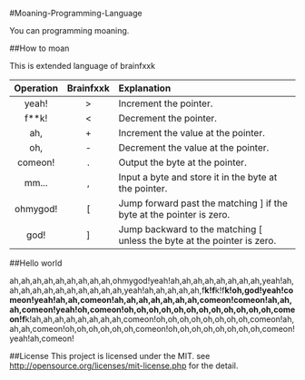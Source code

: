 #Moaning-Programming-Language

You can programming moaning.

##How to moan

This is extended language of brainfxxk

|Operation| Brainfxxk    | Explanation    |
| :-------: | :--------: | :------------- |
| yeah!     |  >         | Increment the pointer.
| f**k!     |  <         | Decrement the pointer.                          
| ah,       |  +         | Increment the value at the pointer.
| oh,       |  -         | Decrement the value at the pointer.
| comeon!   |  .         | Output the byte at the pointer.
| mm...     |  ,         | Input a byte and store it in the byte at the pointer.
| ohmygod!  |  [         | Jump forward past the matching ] if the byte at the pointer is zero.
| god!      |  ]         | Jump backward to the matching [ unless the byte at the pointer is zero.

##Hello world

ah,ah,ah,ah,ah,ah,ah,ah,ah,ohmygod!yeah!ah,ah,ah,ah,ah,ah,ah,ah,yeah!ah,ah,ah,ah,ah,ah,ah,ah,ah,ah,ah,yeah!ah,ah,ah,ah,ah,f**k!f**k!f**k!oh,god!yeah!comeon!yeah!ah,ah,comeon!ah,ah,ah,ah,ah,ah,ah,comeon!comeon!ah,ah,ah,comeon!yeah!oh,comeon!oh,oh,oh,oh,oh,oh,oh,oh,oh,oh,oh,oh,comeon!f**k!ah,ah,ah,ah,ah,ah,ah,ah,comeon!oh,oh,oh,oh,oh,oh,oh,oh,comeon!ah,ah,ah,comeon!oh,oh,oh,oh,oh,oh,comeon!oh,oh,oh,oh,oh,oh,oh,oh,comeon!yeah!ah,comeon!


##License
This project is licensed under the MIT.
see http://opensource.org/licenses/mit-license.php for the detail.

